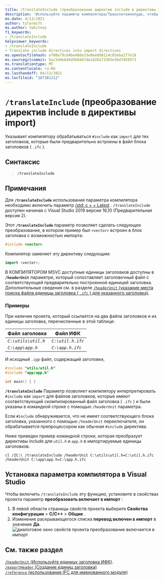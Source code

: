 ```yaml
---
title: /translateInclude (преобразование директив include в директивы Import)
description: 'Используйте параметр компилятора/Транслатеинклуде, чтобы обрабатывать директивы #include как операторы импорта, если доступна доступная единица заголовка.'
ms.date: 4/13/2021
author: tylermsft
ms.author: twhitney
f1_keywords:
- /translateInclude
helpviewer_keywords:
- /translateInclude
- Translate include directives into import directives
ms.openlocfilehash: e700e79c64be466e33e0ee698114c85eba1f7e18
ms.sourcegitcommit: bac5dde649d5b0447de1d26a73365e36d74595f3
ms.translationtype: MT
ms.contentlocale: ru-RU
ms.lasthandoff: 04/13/2021
ms.locfileid: "107381312"
---
```

# <a name="translateinclude-translate-include-directives-into-import-directives"></a>`/translateInclude` (преобразование директив include в директивы import)

Указывает компилятору обрабатываться `#include` как `import` для тех заголовков, которые были предварительно встроены в файл блока заголовков ( `.ifc` ).

## <a name="syntax"></a>Синтаксис

> **`/translateInclude`**

## <a name="remarks"></a>Примечания

Для **`/translateInclude`** использования параметра компилятора необходимо включить параметр [/std: c + + Latest](std-specify-language-standard-version.md) . `/translateInclude` доступен начиная с Visual Studio 2019 версии 16,10 (Предварительная версия 2).

Этот **`/translateInclude`** параметр позволяет сделать следующее преобразование, в котором пример был `<vector>` встроен в блок заголовка с возможностью импорта:

```cpp
#include <vector>
```

Компилятор заменяет эту директиву следующим:

```cpp
import <vector>;
```

В КОМПИЛЯТОРОМ MSVC доступные единицы заголовков доступны в **`/headerUnit`** параметре, который сопоставляет заголовочный файл с соответствующей предварительно построенной единицей заголовка. Дополнительные сведения см. в разделе [ `/headerUnit` (указание места поиска файла единицы заголовка ( `.ifc` ) для указанного заголовка)](headerunit.md).

### <a name="examples"></a>Примеры

При наличии проекта, который ссылается на два файла заголовков и их единицы заголовка, перечисленные в этой таблице:

| Файл заголовка | Файл ИФК |
|--|--|
| *`C:\utils\util.h`* | *`C:\util.h.ifc`* |
| *`C:\app\app.h`* | *`C:\app.h.ifc`* |

И исходный *`.cpp`* файл, содержащий заголовки,

```cpp
#include "utils/util.h"
#include "app/app.h"

int main() { }
```

**`/translateInclude`** Параметр позволяет компилятору интерпретировать `#include` как `import` для файлов заголовков, которые имеют соответствующий скомпилированный файл заголовка ( *`.ifc`* ) и были указаны в командной строке с помощью `/headerUnit` параметра.

Если `#include` обнаруживается, что не имеет соответствующего блока заголовка, указанного с помощью `/headerUnit` переключателя, он обрабатывается препроцессором как обычная `#include` директива.

 Ниже приведен пример командной строки, которая преобразует директивы include для *`util.h`* и *`app.h`* в импортируемые единицы заголовков.

```CMD
cl /IC:\ /translateInclude /headerUnit C:\utils\util.h=C:\util.h.ifc /headerUnit C:\app\app.h=C:\app.h.ifc
```

## <a name="to-set-this-compiler-option-in-visual-studio"></a>Установка параметра компилятора в Visual Studio

Чтобы включить `/translateInclude` эту функцию, установите в свойствах проекта параметр **преобразовать включает в импорт** :

1. В левой области страницы свойств проекта выберите **Свойства конфигурации**  >  **C/C++**  >  **Общие** .
1. Изменение раскрывающегося списка **перевод включен в импорт** в значение **Да**. 
 ![ диалоговое окно свойств проекта преобразование включается в импорт](../media/vs2019-translate-includes-option.png)


## <a name="see-also"></a>См. также раздел

[ `/headerUnit` (Используйте единицу заголовка ИФК)](headerunit.md). \
[`/exportHeader` (Создание единиц заголовка)](module-exportheader.md)\
[`/reference` (использование IFC для именованного модуля)](module-reference.md)
